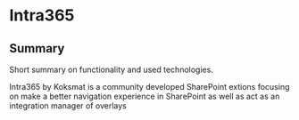 # Intra365

## Summary

Short summary on functionality and used technologies.

Intra365 by Koksmat is a community developed SharePoint extions focusing on make a better navigation experience in SharePoint as well as act as an integration manager of overlays
